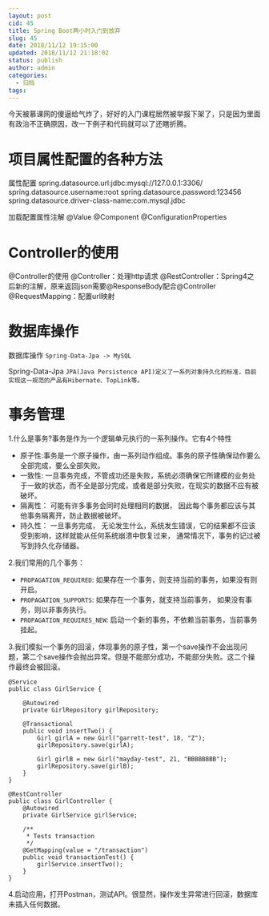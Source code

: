 ```yaml
---
layout: post
cid: 45
title: Spring Boot两小时入门到放弃
slug: 45
date: 2018/11/12 19:15:00
updated: 2018/11/12 21:18:02
status: publish
author: admin
categories: 
  - 归档
tags: 
---
```



今天被慕课网的傻逼给气炸了，好好的入门课程居然被举报下架了，只是因为里面有政治不正确原因，改一下例子和代码就可以了还瞎折腾。

# 项目属性配置的各种方法
属性配置
    spring.datasource.url:jdbc:mysql://127.0.0.1:3306/
    spring.datasource.username:root
    spring.datasource.password:123456
    spring.datasource.driver-class-name:com.mysql.jdbc

加载配置属性注解
    @Value
    @Component
    @ConfigurationProperties

# Controller的使用
@Controller的使用
    @Controller：处理http请求
    @RestController：Spring4之后新的注解，原来返回json需要@ResponseBody配合@Controller
    @RequestMapping：配置url映射
	
	

# 数据库操作
数据库操作
`Spring-Data-Jpa -> MySQL`

Spring-Data-Jpa
`JPA(Java Persistence API)定义了一系列对象持久化的标准，目前实现这一规范的产品有Hibernate、TopLink等。`

# 事务管理
1.什么是事务?事务是作为一个逻辑单元执行的一系列操作。它有4个特性 
* 原子性:事务是一个原子操作，由一系列动作组成。事务的原子性确保动作要么全部完成，要么全部失败。 
* 一致性: 一旦事务完成，不管成功还是失败，系统必须确保它所建模的业务处于一致的状态，而不全是部分完成，或者是部分失败，在现实的数据不应有被破坏。 
* 隔离性： 可能有许多事务会同时处理相同的数据， 因此每个事务都应该与其他事务隔离开，防止数据被破坏。 
* 持久性： 一旦事务完成， 无论发生什么，系统发生错误，它的结果都不应该受到影响，这样就能从任何系统崩溃中恢复过来， 通常情况下，事务的记过被写到持久化存储器。

2.我们常用的几个事务： 
* `PROPAGATION_REQUIRED`: 如果存在一个事务，则支持当前的事务，如果没有则开启。 
* `PROPAGATION_SUPPORTS`: 如果存在一个事务，就支持当前事务， 如果没有事务，则以非事务执行。 
* `PROPAGATION_REQUIRES_NEW`: 启动一个新的事务，不依赖当前事务，当前事务挂起。

3.我们模拟一个事务的回滚，体现事务的原子性，第一个save操作不会出现问题，第二个save操作会抛出异常。但是不能部分成功，不能部分失败。这二个操作最终会被回滚。

    @Service
    public class GirlService {
    
        @Autowired
        private GirlRepository girlRepository;
    
        @Transactional
        public void insertTwo() {
            Girl girlA = new Girl("garrett-test", 18, "Z");
            girlRepository.save(girlA);
    
            Girl girlB = new Girl("mayday-test", 21, "BBBBBBBB");
            girlRepository.save(girlB);
        }
    }
    
    @RestController
    public class GirlController {
        @Autowired
        private GirlService girlService;
    
        /**
         * Tests transaction
         */
        @GetMapping(value = "/transaction")
        public void transactionTest() {
            girlService.insertTwo();
        }
    }

4.启动应用，打开Postman，测试API。很显然，操作发生异常进行回滚，数据库未插入任何数据。


